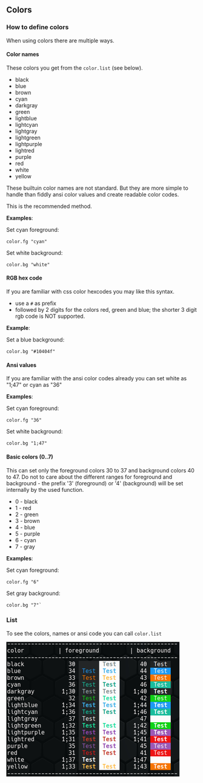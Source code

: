 ## Colors

### How to define colors

When using colors there are multiple ways.



#### Color names

These colors you get from the `color.list` (see below).

* black
* blue
* brown
* cyan
* darkgray
* green
* lightblue
* lightcyan
* lightgray
* lightgreen
* lightpurple
* lightred
* purple
* red
* white
* yellow

These builtuin color names are not standard. But they are more simple to handle than fiddly ansi color values and create readable color codes.

This is the recommended method.


**Examples**:

Set cyan foreground:

```shell 
color.fg "cyan"
```

Set white background: 

```shell 
color.bg "white"
```

#### RGB hex code

If you are familiar with css color hexcodes you may like this syntax.

* use a `#` as prefix
* followed by 2 digits for the colors red, green and blue; the shorter 3 digit rgb code is NOT supported.

**Example**:

Set a blue background:

```shell
color.bg "#10404f"
```

#### Ansi values

If you are familiar with the ansi color codes already you can set white as "1;47" or cyan as "36"

**Examples**:

Set cyan foreground: 

```shell
color.fg "36"
```

Set white background:

```shell
color.bg "1;47"
```

#### Basic colors (0..7)

This can set only the foreground colors 30 to 37 and background colors 40 to 47. Do not to care about the different ranges for foreground and background - the prefix '3' (foreground) or '4' (background) will be set internally  by the used function.
* 0 - black
* 1 - red
* 2 - green
* 3 - brown
* 4 - blue
* 5 - purple
* 6 - cyan
* 7 - gray

**Examples**:

Set cyan foreground: 

```shell
color.fg "6"
```

Set gray background:

```shell 
color.bg "7"`
```

### List

To see the colors, names or ansi code you can call `color.list`

![List of color names and its values](images/color_list.png)
